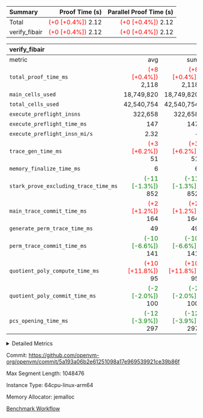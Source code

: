 | Summary | Proof Time (s) | Parallel Proof Time (s) |
|:---|---:|---:|
| Total | <span style='color: red'>(+0 [+0.4%])</span> 2.12 | <span style='color: red'>(+0 [+0.4%])</span> 2.12 |
| verify_fibair | <span style='color: red'>(+0 [+0.4%])</span> 2.12 | <span style='color: red'>(+0 [+0.4%])</span> 2.12 |


| verify_fibair |||||
|:---|---:|---:|---:|---:|
|metric|avg|sum|max|min|
| `total_proof_time_ms ` | <span style='color: red'>(+8 [+0.4%])</span> 2,118 | <span style='color: red'>(+8 [+0.4%])</span> 2,118 | <span style='color: red'>(+8 [+0.4%])</span> 2,118 | <span style='color: red'>(+8 [+0.4%])</span> 2,118 |
| `main_cells_used     ` |  18,749,820 |  18,749,820 |  18,749,820 |  18,749,820 |
| `total_cells_used    ` |  42,540,754 |  42,540,754 |  42,540,754 |  42,540,754 |
| `execute_preflight_insns` |  322,658 |  322,658 |  322,658 |  322,658 |
| `execute_preflight_time_ms` |  147 |  147 |  147 |  147 |
| `execute_preflight_insn_mi/s` |  2.32 | -          |  2.32 |  2.32 |
| `trace_gen_time_ms   ` | <span style='color: red'>(+3 [+6.2%])</span> 51 | <span style='color: red'>(+3 [+6.2%])</span> 51 | <span style='color: red'>(+3 [+6.2%])</span> 51 | <span style='color: red'>(+3 [+6.2%])</span> 51 |
| `memory_finalize_time_ms` |  6 |  6 |  6 |  6 |
| `stark_prove_excluding_trace_time_ms` | <span style='color: green'>(-11 [-1.3%])</span> 852 | <span style='color: green'>(-11 [-1.3%])</span> 852 | <span style='color: green'>(-11 [-1.3%])</span> 852 | <span style='color: green'>(-11 [-1.3%])</span> 852 |
| `main_trace_commit_time_ms` | <span style='color: red'>(+2 [+1.2%])</span> 164 | <span style='color: red'>(+2 [+1.2%])</span> 164 | <span style='color: red'>(+2 [+1.2%])</span> 164 | <span style='color: red'>(+2 [+1.2%])</span> 164 |
| `generate_perm_trace_time_ms` |  49 |  49 |  49 |  49 |
| `perm_trace_commit_time_ms` | <span style='color: green'>(-10 [-6.6%])</span> 141 | <span style='color: green'>(-10 [-6.6%])</span> 141 | <span style='color: green'>(-10 [-6.6%])</span> 141 | <span style='color: green'>(-10 [-6.6%])</span> 141 |
| `quotient_poly_compute_time_ms` | <span style='color: red'>(+10 [+11.8%])</span> 95 | <span style='color: red'>(+10 [+11.8%])</span> 95 | <span style='color: red'>(+10 [+11.8%])</span> 95 | <span style='color: red'>(+10 [+11.8%])</span> 95 |
| `quotient_poly_commit_time_ms` | <span style='color: green'>(-2 [-2.0%])</span> 100 | <span style='color: green'>(-2 [-2.0%])</span> 100 | <span style='color: green'>(-2 [-2.0%])</span> 100 | <span style='color: green'>(-2 [-2.0%])</span> 100 |
| `pcs_opening_time_ms ` | <span style='color: green'>(-12 [-3.9%])</span> 297 | <span style='color: green'>(-12 [-3.9%])</span> 297 | <span style='color: green'>(-12 [-3.9%])</span> 297 | <span style='color: green'>(-12 [-3.9%])</span> 297 |



<details>
<summary>Detailed Metrics</summary>

|  | verify_program_compile_ms | verify_fibair_time_ms | total_cells | stark_prove_excluding_trace_time_ms | quotient_poly_compute_time_ms | quotient_poly_commit_time_ms | perm_trace_commit_time_ms | pcs_opening_time_ms | main_trace_commit_time_ms |
| --- | --- | --- | --- | --- | --- | --- | --- | --- |
|  | 7 | 2,118 | 65,536 | 41 | 1 | 6 | 0 | 26 | 7 | 

| air_name | rows | quotient_deg | main_cols | interactions | constraints | cells |
| --- | --- | --- | --- | --- | --- | --- |
| AccessAdapterAir<2> |  | 2 |  | 5 | 12 |  | 
| AccessAdapterAir<4> |  | 2 |  | 5 | 12 |  | 
| AccessAdapterAir<8> |  | 2 |  | 5 | 12 |  | 
| FibonacciAir | 32,768 | 1 | 2 |  | 5 | 65,536 | 
| FriReducedOpeningAir |  | 2 |  | 39 | 71 |  | 
| JalRangeCheckAir |  | 2 |  | 9 | 14 |  | 
| NativePoseidon2Air<BabyBearParameters>, 1> |  | 2 |  | 136 | 572 |  | 
| PhantomAir |  | 2 |  | 3 | 5 |  | 
| ProgramAir |  | 1 |  | 1 | 4 |  | 
| VariableRangeCheckerAir |  | 1 |  | 1 | 4 |  | 
| VmAirWrapper<AluNativeAdapterAir, FieldArithmeticCoreAir> |  | 2 |  | 15 | 27 |  | 
| VmAirWrapper<BranchNativeAdapterAir, BranchEqualCoreAir<1> |  | 2 |  | 11 | 25 |  | 
| VmAirWrapper<NativeAdapterAir<2, 0>, PublicValuesCoreAir> |  | 2 |  | 11 | 29 |  | 
| VmAirWrapper<NativeLoadStoreAdapterAir<1>, NativeLoadStoreCoreAir<1> |  | 2 |  | 15 | 20 |  | 
| VmAirWrapper<NativeLoadStoreAdapterAir<4>, NativeLoadStoreCoreAir<4> |  | 2 |  | 15 | 20 |  | 
| VmAirWrapper<NativeVectorizedAdapterAir<4>, FieldExtensionCoreAir> |  | 2 |  | 15 | 27 |  | 
| VmConnectorAir |  | 2 |  | 5 | 11 |  | 
| VolatileBoundaryAir |  | 2 |  | 7 | 19 |  | 

| group | trace_gen_time_ms | total_proof_time_ms | total_cells_used | total_cells | system_trace_gen_time_ms | stark_prove_excluding_trace_time_ms | single_trace_gen_time_ms | quotient_poly_compute_time_ms | quotient_poly_commit_time_ms | perm_trace_commit_time_ms | pcs_opening_time_ms | memory_finalize_time_ms | main_trace_commit_time_ms | main_cells_used | generate_perm_trace_time_ms | fri.log_blowup | execute_preflight_time_ms | execute_preflight_insns | execute_preflight_insn_mi/s |
| --- | --- | --- | --- | --- | --- | --- | --- | --- | --- | --- | --- | --- | --- | --- | --- | --- | --- | --- | --- |
| verify_fibair | 51 | 2,118 | 42,540,754 | 62,474,410 | 51 | 852 | 0 | 95 | 100 | 141 | 297 | 6 | 164 | 18,749,820 | 49 | 1 | 147 | 322,658 | 2.32 | 

| group | air_name | rows | prep_cols | perm_cols | main_cols | cells |
| --- | --- | --- | --- | --- | --- | --- |
| verify_fibair | AccessAdapterAir<2> | 131,072 |  | 16 | 11 | 3,538,944 | 
| verify_fibair | AccessAdapterAir<4> | 65,536 |  | 16 | 13 | 1,900,544 | 
| verify_fibair | AccessAdapterAir<8> | 128 |  | 16 | 17 | 4,224 | 
| verify_fibair | FriReducedOpeningAir | 2,048 |  | 84 | 27 | 227,328 | 
| verify_fibair | JalRangeCheckAir | 32,768 |  | 28 | 12 | 1,310,720 | 
| verify_fibair | NativePoseidon2Air<BabyBearParameters>, 1> | 32,768 |  | 312 | 398 | 23,265,280 | 
| verify_fibair | PhantomAir | 16,384 |  | 12 | 6 | 294,912 | 
| verify_fibair | ProgramAir | 8,192 |  | 8 | 10 | 147,456 | 
| verify_fibair | VariableRangeCheckerAir | 262,144 | 2 | 8 | 1 | 2,359,296 | 
| verify_fibair | VmAirWrapper<AluNativeAdapterAir, FieldArithmeticCoreAir> | 262,144 |  | 36 | 29 | 17,039,360 | 
| verify_fibair | VmAirWrapper<BranchNativeAdapterAir, BranchEqualCoreAir<1> | 32,768 |  | 28 | 23 | 1,671,168 | 
| verify_fibair | VmAirWrapper<NativeLoadStoreAdapterAir<1>, NativeLoadStoreCoreAir<1> | 65,536 |  | 40 | 21 | 3,997,696 | 
| verify_fibair | VmAirWrapper<NativeLoadStoreAdapterAir<4>, NativeLoadStoreCoreAir<4> | 32,768 |  | 40 | 27 | 2,195,456 | 
| verify_fibair | VmAirWrapper<NativeVectorizedAdapterAir<4>, FieldExtensionCoreAir> | 32,768 |  | 36 | 38 | 2,424,832 | 
| verify_fibair | VmConnectorAir | 2 | 1 | 16 | 5 | 42 | 
| verify_fibair | VolatileBoundaryAir | 65,536 |  | 20 | 12 | 2,097,152 | 

| group | trace_height_constraint | weighted_sum | threshold |
| --- | --- | --- | --- |
| verify_fibair | 0 | 1,085,444 | 2,013,265,921 | 
| verify_fibair | 1 | 5,411,200 | 2,013,265,921 | 
| verify_fibair | 2 | 542,722 | 2,013,265,921 | 
| verify_fibair | 3 | 5,476,612 | 2,013,265,921 | 
| verify_fibair | 4 | 65,536 | 2,013,265,921 | 
| verify_fibair | 5 | 12,851,850 | 2,013,265,921 | 

| trace_height_constraint | threshold |
| --- | --- |
| 0 | 2,013,265,921 | 

</details>


Commit: https://github.com/openvm-org/openvm/commit/5a193a06b2e61251098a17e969539921ce39b86f

Max Segment Length: 1048476

Instance Type: 64cpu-linux-arm64

Memory Allocator: jemalloc

[Benchmark Workflow](https://github.com/openvm-org/openvm/actions/runs/17107066515)

